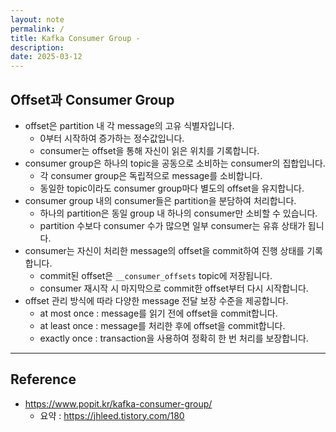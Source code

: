 ```yaml
---
layout: note
permalink: /
title: Kafka Consumer Group - 
description: 
date: 2025-03-12
---
```











## Offset과 Consumer Group

- offset은 partition 내 각 message의 고유 식별자입니다.
    - 0부터 시작하여 증가하는 정수값입니다.
    - consumer는 offset을 통해 자신이 읽은 위치를 기록합니다.
- consumer group은 하나의 topic을 공동으로 소비하는 consumer의 집합입니다.
    - 각 consumer group은 독립적으로 message를 소비합니다.
    - 동일한 topic이라도 consumer group마다 별도의 offset을 유지합니다.
- consumer group 내의 consumer들은 partition을 분담하여 처리합니다.
    - 하나의 partition은 동일 group 내 하나의 consumer만 소비할 수 있습니다.
    - partition 수보다 consumer 수가 많으면 일부 consumer는 유휴 상태가 됩니다.
- consumer는 자신이 처리한 message의 offset을 commit하여 진행 상태를 기록합니다.
    - commit된 offset은 `__consumer_offsets` topic에 저장됩니다.
    - consumer 재시작 시 마지막으로 commit한 offset부터 다시 시작합니다.
- offset 관리 방식에 따라 다양한 message 전달 보장 수준을 제공합니다.
    - at most once : message를 읽기 전에 offset을 commit합니다.
    - at least once : message를 처리한 후에 offset을 commit합니다.
    - exactly once : transaction을 사용하여 정확히 한 번 처리를 보장합니다.











---


## Reference

- <https://www.popit.kr/kafka-consumer-group/>
    - 요약 : https://jhleed.tistory.com/180
